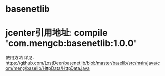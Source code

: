 # basenetlib
# jcenter引用地址:  compile 'com.mengcb:basenetlib:1.0.0'
使用方法 详见:<br>
https://github.com/LostDeer/basenetlib/blob/master/baselib/src/main/java/com/meng/baselib/HttpData/HttpData.java
